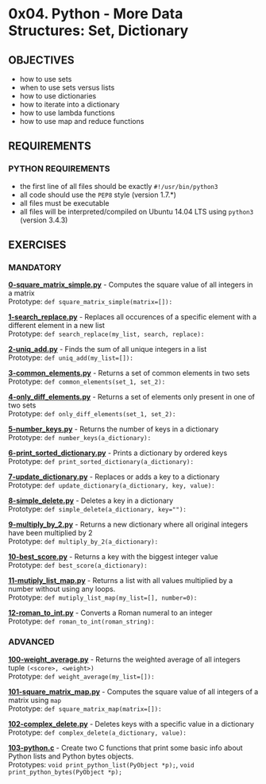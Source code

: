 # 0x04. Python - More Data Structures: Set, Dictionary

## OBJECTIVES   
   * how to use sets
   * when to use sets versus lists
   * how to use dictionaries
   * how to iterate into a dictionary
   * how to use lambda functions
   * how to use map and reduce functions

## REQUIREMENTS   

### PYTHON REQUIREMENTS  
   * the first line of all files should be exactly `#!/usr/bin/python3`   
   * all code should use the `PEP8` style (version 1.7.*)   
   * all files must be executable   
   * all files will be interpreted/compiled on Ubuntu 14.04 LTS using `python3` (version 3.4.3)   

## EXERCISES   

### MANDATORY   
**[0-square_matrix_simple.py](0-square_matrix_simple.py)** - Computes the square value of all integers in a matrix    
Prototype: `def square_matrix_simple(matrix=[]):`   

**[1-search_replace.py](1-search_replace.py)** - Replaces all occurences of a specific element with a different element in a new list   
Prototype: `def search_replace(my_list, search, replace):`   

**[2-uniq_add.py](2-uniq_add.py)** - Finds the sum of all unique integers in a list    
Prototype: `def uniq_add(my_list=[]):`   

**[3-common_elements.py](3-common_elements.py)** - Returns a set of common elements in two sets   
Prototype: `def common_elements(set_1, set_2):`   

**[4-only_diff_elements.py](4-only_diff_elements.py)** - Returns a set of elements only present in one of two sets   
Prototype: `def only_diff_elements(set_1, set_2):`   

**[5-number_keys.py](5-number_keys.py)** - Returns the number of keys in a dictionary   
Prototype: `def number_keys(a_dictionary):`   

**[6-print_sorted_dictionary.py](6-print_sorted_dictionary.py)** - Prints a dictionary by ordered keys    
Prototype: `def print_sorted_dictionary(a_dictionary):`   

**[7-update_dictionary.py](7-update_dictionary.py)** - Replaces or adds a key to a dictionary    
Prototype: `def update_dictionary(a_dictionary, key, value):`   

**[8-simple_delete.py](8-simple_delete.py)** - Deletes a key in a dictionary   
Prototype: `def simple_delete(a_dictionary, key=""):`   

**[9-multiply_by_2.py](9-multiply_by_2.py)** - Returns a new dictionary where all original integers have been multiplied by 2   
Prototype: `def multiply_by_2(a_dictionary):`   

**[10-best_score.py](10-best_score.py)** - Returns a key with the biggest integer value    
Prototype: `def best_score(a_dictionary):`   

**[11-mutiply_list_map.py](11-mutiply_list_map.py)** - Returns a list with all values multiplied by a number without using any loops.   
Prototype: `def mutiply_list_map(my_list=[], number=0):`

**[12-roman_to_int.py](12-roman_to_int.py)** - Converts a Roman numeral to an integer   
Prototype: `def roman_to_int(roman_string):`   

### ADVANCED   

**[100-weight_average.py](100-weight_average.py)** - Returns the weighted average of all integers tuple `(<score>, <weight>)`    
Prototype: `def weight_average(my_list=[]):`   

**[101-square_matrix_map.py](101-square_matrix_map.py)** - Computes the square value of all integers of a matrix using `map`   
Prototype: `def square_matrix_map(matrix=[]):`   

**[102-complex_delete.py](102-complex_delete.py)** - Deletes keys with a specific value in a dictionary   
Prototype: `def complex_delete(a_dictionary, value):   `

**[103-python.c](103-python.c)** - Create two C functions that print some basic info about Python lists and Python bytes objects.    
Prototypes: `void print_python_list(PyObject *p);`, `void print_python_bytes(PyObject *p);`   
